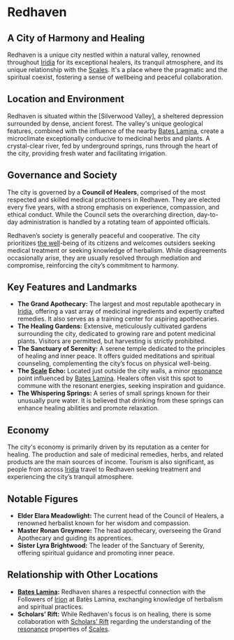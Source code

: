 # Redhaven

## A City of Harmony and Healing

Redhaven is a unique city nestled within a natural valley, renowned throughout [Iridia](/geography/cosmology/iridia.md) for its exceptional healers, its tranquil atmosphere, and its unique relationship with the [Scales](/geography/landmark/scale.md). It's a place where the pragmatic and the spiritual coexist, fostering a sense of wellbeing and peaceful collaboration.

## Location and Environment

Redhaven is situated within the [Silverwood Valley], a sheltered depression surrounded by dense, ancient forest. The valley's unique geological features, combined with the influence of the nearby [Bates Lamina](/geography/landmark/scale/bates-lamina.md), create a microclimate exceptionally conducive to medicinal herbs and plants. A crystal-clear river, fed by underground springs, runs through the heart of the city, providing fresh water and facilitating irrigation.

## Governance and Society

The city is governed by a **Council of Healers**, comprised of the most respected and skilled medical practitioners in Redhaven. They are elected every five years, with a strong emphasis on experience, compassion, and ethical conduct.  While the Council sets the overarching direction, day-to-day administration is handled by a rotating team of appointed officials.

Redhaven’s society is generally peaceful and cooperative. The city prioritizes [the well](/geography/landmark/the-well.md)-being of its citizens and welcomes outsiders seeking medical treatment or seeking knowledge of herbalism.  While disagreements occasionally arise, they are usually resolved through mediation and compromise, reinforcing the city’s commitment to harmony.

## Key Features and Landmarks

*   **The Grand Apothecary:** The largest and most reputable apothecary in [Iridia](/geography/cosmology/iridia.md), offering a vast array of medicinal ingredients and expertly crafted remedies.  It also serves as a training center for aspiring apothecaries.
*   **The Healing Gardens:** Extensive, meticulously cultivated gardens surrounding the city, dedicated to growing rare and potent medicinal plants.  Visitors are permitted, but harvesting is strictly prohibited.
*   **The Sanctuary of Serenity:** A serene temple dedicated to the principles of healing and inner peace.  It offers guided meditations and spiritual counseling, complementing the city’s focus on physical well-being.
*   **The [Scale](/geography/landmark/scale.md) Echo:** Located just outside the city walls, a minor [resonance](/structure/mechanic/resonance.md) point influenced by [Bates Lamina](/geography/landmark/scale/bates-lamina.md). Healers often visit this spot to commune with the resonant energies, seeking inspiration and guidance.
*   **The Whispering Springs:** A series of small springs known for their unusually pure water.  It is believed that drinking from these springs can enhance healing abilities and promote relaxation.

## Economy

The city's economy is primarily driven by its reputation as a center for healing. The production and sale of medicinal remedies, herbs, and related products are the main sources of income. Tourism is also significant, as people from across [Iridia](/geography/cosmology/iridia.md) travel to Redhaven seeking treatment and experiencing the city’s tranquil atmosphere.

## Notable Figures

*   **Elder Elara Meadowlight:** The current head of the Council of Healers, a renowned herbalist known for her wisdom and compassion.
*   **Master Ronan Greymore:** The head apothecary, overseeing the Grand Apothecary and guiding its apprentices.
*   **Sister Lyra Brightwood:** The leader of the Sanctuary of Serenity, offering spiritual guidance and promoting inner peace.

## Relationship with Other Locations

*   **[Bates Lamina](/geography/landmark/scale/bates-lamina.md):** Redhaven shares a respectful connection with the Followers of [Irion](/being/deity/irion.md) at Batès Lamina, exchanging knowledge of herbalism and spiritual practices.
*   **Scholars’ Rift:** While Redhaven's focus is on healing, there is some collaboration with [Scholars’ Rift](/city/enclave/scholars-rift/) regarding the understanding of the [resonance](/structure/mechanic/resonance.md) properties of [Scales](/geography/landmark/scale.md).
